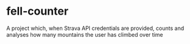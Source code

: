 # fell-counter
A project which, when Strava API credentials are provided, counts and analyses how many mountains the user has climbed over time
